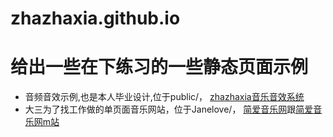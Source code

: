 # zhazhaxia.github.io
# 给出一些在下练习的一些静态页面示例

- 音频音效示例,也是本人毕业设计,位于public/， [zhazhaxia音乐音效系统](http://zhazhaxia.github.io/public/)
- 大三为了找工作做的单页面音乐网站，位于Janelove/， [简爱音乐网](http://zhazhaxia.github.io/janelove/)跟[简爱音乐网m站](http://zhazhaxia.github.io/janelove/)

